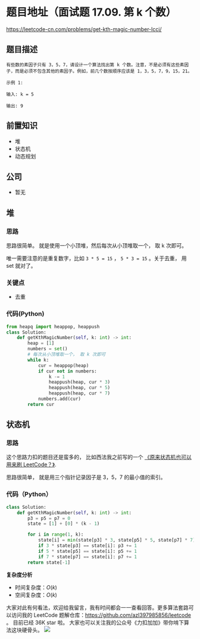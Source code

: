 # 题目地址（面试题 17.09. 第 k 个数）

https://leetcode-cn.com/problems/get-kth-magic-number-lcci/

## 题目描述

```
有些数的素因子只有 3，5，7，请设计一个算法找出第 k 个数。注意，不是必须有这些素因子，而是必须不包含其他的素因子。例如，前几个数按顺序应该是 1，3，5，7，9，15，21。

示例 1:

输入: k = 5

输出: 9

```

## 前置知识

- 堆
- 状态机
- 动态规划

## 公司

- 暂无

## 堆

### 思路

思路很简单。 就是使用一个小顶堆，然后每次从小顶堆取一个， 取 k 次即可。

唯一需要注意的是重复数字，比如 `3 * 5 = 15` ， `5 * 3 = 15` 。关于去重， 用 set 就对了。

### 关键点

- 去重

### 代码(Python)

```py
from heapq import heappop, heappush
class Solution:
    def getKthMagicNumber(self, k: int) -> int:
        heap = [1]
        numbers = set()
        # 每次从小顶堆取一个， 取 k 次即可
        while k:
            cur = heappop(heap)
            if cur not in numbers:
                k -= 1
                heappush(heap, cur * 3)
                heappush(heap, cur * 5)
                heappush(heap, cur * 7)
            numbers.add(cur)
        return cur

```

## 状态机

### 思路

这个思路力扣的题目还是蛮多的， 比如西法我之前写的一个 [《原来状态机也可以用来刷 LeetCode？》](https://lucifer.ren/blog/2020/01/12/1262.greatest-sum-divisible-by-three/).

思路很简单， 就是用三个指针记录因子是 3，5，7 的最小值的索引。

### 代码（Python）

```py
class Solution:
    def getKthMagicNumber(self, k: int) -> int:
        p3 = p5 = p7 = 0
        state = [1] + [0] * (k - 1)

        for i in range(1, k):
            state[i] = min(state[p3] * 3, state[p5] * 5, state[p7] * 7)
            if 3 * state[p3] == state[i]: p3 += 1
            if 5 * state[p5] == state[i]: p5 += 1
            if 7 * state[p7] == state[i]: p7 += 1
        return state[-1]
```

**复杂度分析**

- 时间复杂度：$O(k)$
- 空间复杂度：$O(k)$

大家对此有何看法，欢迎给我留言，我有时间都会一一查看回答。更多算法套路可以访问我的 LeetCode 题解仓库：https://github.com/azl397985856/leetcode 。 目前已经 36K star 啦。
大家也可以关注我的公众号《力扣加加》带你啃下算法这块硬骨头。
![](https://p.ipic.vip/ts7jth.jpg)
